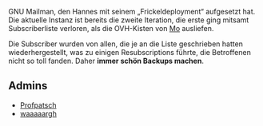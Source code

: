 GNU Mailman, den Hannes mit seinem „Frickeldeployment“ aufgesetzt hat. Die aktuelle Instanz ist bereits die zweite Iteration, die erste ging mitsamt Subscriberliste verloren, als die OVH-Kisten von [Mo](Mitglieder/Mensch/Mensch_mo) ausliefen.

Die Subscriber wurden von allen, die je an die Liste geschrieben hatten wiederhergestellt, was zu einigen Resubscriptions führte, die Betroffenen nicht so toll fanden. Daher **immer schön Backups machen**.

## Admins

* [Profpatsch](/Mitglieder/Menschen/Mensch_profpatsch)
* [waaaaargh](/Mitglieder/Menschen/Mensch_waaaaargh)
